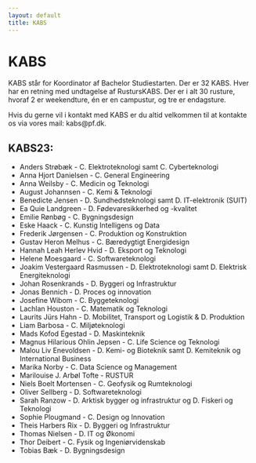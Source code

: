 ```yaml
---
layout: default
title: KABS
---
```


<h1>KABS</h1>

<p> KABS står for Koordinator af Bachelor Studiestarten. Der er 32 KABS. 
Hver har en retning med undtagelse af RustursKABS. Der er i alt 30 rusture, hvoraf 2 er weekendture, én er en campustur, og tre er endagsture.  </p>
<p>Hvis du gerne vil i kontakt med KABS er du altid velkommen til at kontakte os via vores mail: kabs@pf.dk.</p>

<h2>KABS23:</h2>

<ul>

<li> Anders Strøbæk - C. Elektroteknologi samt C. Cyberteknologi </li>
<li> Anna Hjort Danielsen - C. General Engineering </li>
<li> Anna Weilsby - C. Medicin og Teknologi </li>
<li> August Johannsen - C. Kemi & Teknologi </li>
<li> Benedicte Jensen - D. Sundhedsteknologi samt D. IT-elektronik (SUIT) </li>
<li> Ea Quie Landgreen - D. Fødevaresikkerhed og -kvalitet </li>
<li> Emilie Rønbøg - C. Bygningsdesign </li>
<li> Eske Haack - C. Kunstig Intelligens og Data </li>
<li> Frederik Jørgensen - C. Produktion og Konstruktion </li>
<li> Gustav Heron Melhus - C. Bæredygtigt Energidesign </li>
<li> Hannah Leah Herlev Hvid - D. Eksport og Teknologi </li>
<li> Helene Moesgaard - C. Softwareteknologi </li>
<li> Joakim Vestergaard Rasmussen - D. Elektroteknologi samt D. Elektrisk Energiteknologi </li>
<li> Johan Rosenkrands - D. Byggeri og Infrastruktur </li>
<li> Jonas Bennich - D. Proces og innovation </li>
<li> Josefine Wibom - C. Byggeteknologi </li>
<li> Lachlan Houston - C. Matematik og Teknologi </li>
<li> Laurits Jürs Hahn - D. Mobilitet, Transport og Logistik & D. Produktion </li>
<li> Liam Barbosa - C. Miljøteknologi </li>
<li> Mads Kofod Egestad - D. Maskinteknik </li>
<li> Magnus Hilarious Ohlin Jepsen - C. Life Science og Teknologi </li>
<li> Malou Liv Enevoldsen - D. Kemi- og Bioteknik samt D. Kemiteknik og International Business </li>
<li> Marika Norby - C. Data Science og Management </li>
<li> Marilouise J. Arbøl Tofte - RUSTUR </li>
<li> Niels Boelt Mortensen - C. Geofysik og Rumteknologi </li>
<li> Oliver Sellberg - D. Softwareteknologi </li>
<li> Sarah Ranzow - D. Arktisk bygger og infrastruktur og D. Fiskeri og Teknologi </li>
<li> Sophie Plougmand - C. Design og Innovation </li>
<li> Theis Harbers Rix - D. Byggeri og Infrastruktur </li>
<li> Thomas Nielsen - D. IT og Økonomi </li>
<li> Thor Deibert - C. Fysik og Ingeniørvidenskab </li>
<li> Tobias Bæk - D. Bygningsdesign </li>

</ul>